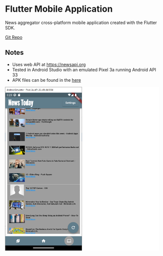 # Flutter Mobile Application
News aggregator cross-platform mobile application created with the Flutter SDK.

[Git Repo](https://github.com/grepsedawkcat/flutter-mobile-application)  

## Notes 
* Uses web API at https://newsapi.org
* Tested in Android Studio with an emulated Pixel 3a running Android API 33
* APK files can be found in the [here](https://github.com/grepsedawkcat/flutter-mobile-application/tree/main/build/app/outputs/apk/release)

![Image](Untitled.png)
